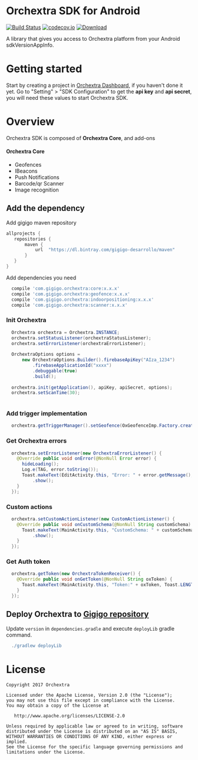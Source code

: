 # Orchextra SDK for Android
[![Build Status](https://travis-ci.org/Orchextra/orchextra-android-sdk.svg?branch=ocm_integration)](https://travis-ci.org/Orchextra/orchextra-android-sdk)
[![codecov.io](https://codecov.io/github/Orchextra/orchextra-android-sdk/coverage.svg?branch=master)](https://codecov.io/github/Orchextra/orchextra-android-sdk)
[![Download](https://api.bintray.com/packages/gigigo-desarrollo/maven/com.gigigo.orchextra%3Acore/images/download.svg)](https://bintray.com/gigigo-desarrollo/maven/com.gigigo.orchextra%3Acore/_latestVersion)

A library that gives you access to Orchextra platform from your Android sdkVersionAppInfo.

# Getting started
Start by creating a project in [Orchextra Dashboard](https://dashboard.orchextra.io/start/login), if you haven't done it yet. Go to "Setting" > "SDK Configuration" to get the **api key** and **api secret**, you will need these values to start Orchextra SDK.

# Overview
Orchextra SDK is composed of **Orchextra Core**, and add-ons

#### Orchextra Core
- Geofences
- IBeacons
- Push Notifications
- Barcode/qr Scanner
- Image recognition

## Add the dependency

Add gigigo maven repository 

```groovy
allprojects {
   repositories {
       maven {
           url  "https://dl.bintray.com/gigigo-desarrollo/maven" 
       }
   }
}
```

Add dependencies you need

```groovy
  compile 'com.gigigo.orchextra:core:x.x.x'
  compile 'com.gigigo.orchextra:geofence:x.x.x'
  compile 'com.gigigo.orchextra:indoorpositioning:x.x.x'
  compile 'com.gigigo.orchextra:scanner:x.x.x'
```

### Init Orchextra

```java
  Orchextra orchextra = Orchextra.INSTANCE;
  orchextra.setStatusListener(orchextraStatusListener);
  orchextra.setErrorListener(orchextraErrorListener);
  
  OrchextraOptions options =
      new OrchextraOptions.Builder().firebaseApiKey("AIza_1234")
          .firebaseApplicationId("xxxx")
          .debuggable(true)
          .build();
  
  orchextra.init(getApplication(), apiKey, apiSecret, options);
  orchextra.setScanTime(30);
    
```

### Add trigger implementation

```java
  orchextra.getTriggerManager().setGeofence(OxGeofenceImp.Factory.create(getApplication()));
```

### Get Orchextra errors

```java
  orchextra.setErrorListener(new OrchextraErrorListener() {
    @Override public void onError(@NonNull Error error) {
      hideLoading();
      Log.e(TAG, error.toString());
      Toast.makeText(EditActivity.this, "Error: " + error.getMessage(), Toast.LENGTH_SHORT)
          .show();
    }
  });
```

### Custom actions

```java
  orchextra.setCustomActionListener(new CustomActionListener() {
    @Override public void onCustomSchema(@NonNull String customSchema) {
      Toast.makeText(MainActivity.this, "CustomSchema: " + customSchema, Toast.LENGTH_LONG)
          .show();
    }
  });
```

### Get Auth token

```java
  orchextra.getToken(new OrchextraTokenReceiver() {
    @Override public void onGetToken(@NonNull String oxToken) {
      Toast.makeText(MainActivity.this, "Token:" + oxToken, Toast.LENGTH_SHORT).show();
    }
  });
```

## Deploy Orchextra to [Gigigo repository](https://bintray.com/gigigo-desarrollo/maven)

Update `version` in `dependencies.gradle` and execute `deployLib` gradle command.

```gradle
  ./gradlew deployLib
```


License
=======

    Copyright 2017 Orchextra

    Licensed under the Apache License, Version 2.0 (the "License");
    you may not use this file except in compliance with the License.
    You may obtain a copy of the License at

       http://www.apache.org/licenses/LICENSE-2.0

    Unless required by applicable law or agreed to in writing, software
    distributed under the License is distributed on an "AS IS" BASIS,
    WITHOUT WARRANTIES OR CONDITIONS OF ANY KIND, either express or implied.
    See the License for the specific language governing permissions and
    limitations under the License.

